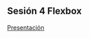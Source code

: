 ## Sesión 4 Flexbox
[Presentación](https://docs.google.com/presentation/d/1SAodglI4x9dCd8Gkry90FeNKsv_QYZhIqxVSuklhDso/edit#slide=id.g46fa86d90b_0_51)